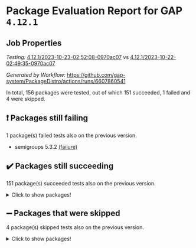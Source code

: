 # Package Evaluation Report for GAP `4.12.1`

## Job Properties

*Testing:* [4.12.1/2023-10-23-02:52:08-0970ac07](https://github.com/gap-system/PackageDistro/blob/data/reports/4.12.1/2023-10-23-02:52:08-0970ac07) vs [4.12.1/2023-10-22-02:49:35-0970ac07](https://github.com/gap-system/PackageDistro/blob/data/reports/4.12.1/2023-10-22-02:49:35-0970ac07)

*Generated by Workflow:* https://github.com/gap-system/PackageDistro/actions/runs/6607860541

In total, 156 packages were tested, out of which 151 succeeded, 1 failed and 4 were skipped.

## :exclamation: Packages still failing

1 package(s) failed tests also on the previous version.
- semigroups 5.3.2 [(failure)](https://github.com/gap-system/PackageDistro/actions/runs/6607860541/job/17946191445)

## :heavy_check_mark: Packages still succeeding

151 package(s) succeeded tests also on the previous version.
<details><summary>Click to show packages!</summary>

- 4ti2interface 2023.02-04 [(success)](https://github.com/gap-system/PackageDistro/actions/runs/6607860541/job/17946176642)
- ace 5.6.2 [(success)](https://github.com/gap-system/PackageDistro/actions/runs/6607860541/job/17946176749)
- aclib 1.3.2 [(success)](https://github.com/gap-system/PackageDistro/actions/runs/6607860541/job/17946176853)
- agt 0.3.1 [(success)](https://github.com/gap-system/PackageDistro/actions/runs/6607860541/job/17946176951)
- alnuth 3.2.1 [(success)](https://github.com/gap-system/PackageDistro/actions/runs/6607860541/job/17946177068)
- anupq 3.3.0 [(success)](https://github.com/gap-system/PackageDistro/actions/runs/6607860541/job/17946177153)
- atlasrep 2.1.7 [(success)](https://github.com/gap-system/PackageDistro/actions/runs/6607860541/job/17946177245)
- autodoc 2023.06.19 [(success)](https://github.com/gap-system/PackageDistro/actions/runs/6607860541/job/17946178303)
- automata 1.15 [(success)](https://github.com/gap-system/PackageDistro/actions/runs/6607860541/job/17946178511)
- automgrp 1.3.2 [(success)](https://github.com/gap-system/PackageDistro/actions/runs/6607860541/job/17946178641)
- autpgrp 1.11 [(success)](https://github.com/gap-system/PackageDistro/actions/runs/6607860541/job/17946179136)
- cap 2023.10-07 [(success)](https://github.com/gap-system/PackageDistro/actions/runs/6607860541/job/17946179528)
- caratinterface 2.3.5 [(success)](https://github.com/gap-system/PackageDistro/actions/runs/6607860541/job/17946179641)
- cddinterface 2022.11.01 [(success)](https://github.com/gap-system/PackageDistro/actions/runs/6607860541/job/17946179731)
- circle 1.6.6 [(success)](https://github.com/gap-system/PackageDistro/actions/runs/6607860541/job/17946179818)
- classicpres 1.22 [(success)](https://github.com/gap-system/PackageDistro/actions/runs/6607860541/job/17946179916)
- cohomolo 1.6.11 [(success)](https://github.com/gap-system/PackageDistro/actions/runs/6607860541/job/17946180010)
- congruence 1.2.5 [(success)](https://github.com/gap-system/PackageDistro/actions/runs/6607860541/job/17946180117)
- corelg 1.56 [(success)](https://github.com/gap-system/PackageDistro/actions/runs/6607860541/job/17946180231)
- crime 1.6 [(success)](https://github.com/gap-system/PackageDistro/actions/runs/6607860541/job/17946180337)
- crisp 1.4.6 [(success)](https://github.com/gap-system/PackageDistro/actions/runs/6607860541/job/17946180481)
- crypting 0.10.4 [(success)](https://github.com/gap-system/PackageDistro/actions/runs/6607860541/job/17946180583)
- cryst 4.1.26 [(success)](https://github.com/gap-system/PackageDistro/actions/runs/6607860541/job/17946180698)
- crystcat 1.1.10 [(success)](https://github.com/gap-system/PackageDistro/actions/runs/6607860541/job/17946180818)
- ctbllib 1.3.6 [(success)](https://github.com/gap-system/PackageDistro/actions/runs/6607860541/job/17946180938)
- cubefree 1.19 [(success)](https://github.com/gap-system/PackageDistro/actions/runs/6607860541/job/17946181072)
- curlinterface 2.3.2 [(success)](https://github.com/gap-system/PackageDistro/actions/runs/6607860541/job/17946181199)
- cvec 2.8.1 [(success)](https://github.com/gap-system/PackageDistro/actions/runs/6607860541/job/17946181323)
- datastructures 0.3.0 [(success)](https://github.com/gap-system/PackageDistro/actions/runs/6607860541/job/17946181432)
- deepthought 1.0.6 [(success)](https://github.com/gap-system/PackageDistro/actions/runs/6607860541/job/17946181582)
- design 1.8 [(success)](https://github.com/gap-system/PackageDistro/actions/runs/6607860541/job/17946181709)
- difsets 2.3.1 [(success)](https://github.com/gap-system/PackageDistro/actions/runs/6607860541/job/17946181831)
- digraphs 1.6.3 [(success)](https://github.com/gap-system/PackageDistro/actions/runs/6607860541/job/17946181962)
- edim 1.3.7 [(success)](https://github.com/gap-system/PackageDistro/actions/runs/6607860541/job/17946182096)
- example 4.3.4 [(success)](https://github.com/gap-system/PackageDistro/actions/runs/6607860541/job/17946182237)
- examplesforhomalg 2023.10-01 [(success)](https://github.com/gap-system/PackageDistro/actions/runs/6607860541/job/17946182403)
- factint 1.6.3 [(success)](https://github.com/gap-system/PackageDistro/actions/runs/6607860541/job/17946182550)
- ferret 1.0.9 [(success)](https://github.com/gap-system/PackageDistro/actions/runs/6607860541/job/17946182671)
- fga 1.5.0 [(success)](https://github.com/gap-system/PackageDistro/actions/runs/6607860541/job/17946182822)
- fining 1.5.6 [(success)](https://github.com/gap-system/PackageDistro/actions/runs/6607860541/job/17946182954)
- float 1.0.3 [(success)](https://github.com/gap-system/PackageDistro/actions/runs/6607860541/job/17946183111)
- format 1.4.3 [(success)](https://github.com/gap-system/PackageDistro/actions/runs/6607860541/job/17946183275)
- forms 1.2.9 [(success)](https://github.com/gap-system/PackageDistro/actions/runs/6607860541/job/17946183430)
- fplsa 1.2.6 [(success)](https://github.com/gap-system/PackageDistro/actions/runs/6607860541/job/17946183552)
- fr 2.4.12 [(success)](https://github.com/gap-system/PackageDistro/actions/runs/6607860541/job/17946183731)
- francy 2.0.3 [(success)](https://github.com/gap-system/PackageDistro/actions/runs/6607860541/job/17946183872)
- fwtree 1.3 [(success)](https://github.com/gap-system/PackageDistro/actions/runs/6607860541/job/17946184053)
- gapdoc 1.6.6 [(success)](https://github.com/gap-system/PackageDistro/actions/runs/6607860541/job/17946184221)
- gauss 2023.02-04 [(success)](https://github.com/gap-system/PackageDistro/actions/runs/6607860541/job/17946184379)
- gaussforhomalg 2023.10-01 [(success)](https://github.com/gap-system/PackageDistro/actions/runs/6607860541/job/17946184580)
- gbnp 1.0.5 [(success)](https://github.com/gap-system/PackageDistro/actions/runs/6607860541/job/17946184737)
- generalizedmorphismsforcap 2023.08-02 [(success)](https://github.com/gap-system/PackageDistro/actions/runs/6607860541/job/17946184890)
- genss 1.6.8 [(success)](https://github.com/gap-system/PackageDistro/actions/runs/6607860541/job/17946185044)
- gradedmodules 2023.09-01 [(success)](https://github.com/gap-system/PackageDistro/actions/runs/6607860541/job/17946185172)
- gradedringforhomalg 2023.08-01 [(success)](https://github.com/gap-system/PackageDistro/actions/runs/6607860541/job/17946185294)
- grape 4.9.0 [(success)](https://github.com/gap-system/PackageDistro/actions/runs/6607860541/job/17946185402)
- groupoids 1.73 [(success)](https://github.com/gap-system/PackageDistro/actions/runs/6607860541/job/17946185523)
- grpconst 2.6.4 [(success)](https://github.com/gap-system/PackageDistro/actions/runs/6607860541/job/17946185633)
- guarana 0.96.3 [(success)](https://github.com/gap-system/PackageDistro/actions/runs/6607860541/job/17946185729)
- guava 3.18 [(success)](https://github.com/gap-system/PackageDistro/actions/runs/6607860541/job/17946185813)
- hap 1.60 [(success)](https://github.com/gap-system/PackageDistro/actions/runs/6607860541/job/17946185916)
- hapcryst 0.1.15 [(success)](https://github.com/gap-system/PackageDistro/actions/runs/6607860541/job/17946186011)
- hecke 1.5.3 [(success)](https://github.com/gap-system/PackageDistro/actions/runs/6607860541/job/17946186125)
- help 3.5 [(success)](https://github.com/gap-system/PackageDistro/actions/runs/6607860541/job/17946186217)
- homalg 2023.10-01 [(success)](https://github.com/gap-system/PackageDistro/actions/runs/6607860541/job/17946186332)
- homalgtocas 2023.08-01 [(success)](https://github.com/gap-system/PackageDistro/actions/runs/6607860541/job/17946186437)
- idrel 2.45 [(success)](https://github.com/gap-system/PackageDistro/actions/runs/6607860541/job/17946186525)
- images 1.3.1 [(success)](https://github.com/gap-system/PackageDistro/actions/runs/6607860541/job/17946186623)
- intpic 0.3.0 [(success)](https://github.com/gap-system/PackageDistro/actions/runs/6607860541/job/17946186730)
- io 4.8.2 [(success)](https://github.com/gap-system/PackageDistro/actions/runs/6607860541/job/17946186820)
- io_forhomalg 2023.02-04 [(success)](https://github.com/gap-system/PackageDistro/actions/runs/6607860541/job/17946186954)
- irredsol 1.4.4 [(success)](https://github.com/gap-system/PackageDistro/actions/runs/6607860541/job/17946187056)
- json 2.1.1 [(success)](https://github.com/gap-system/PackageDistro/actions/runs/6607860541/job/17946187173)
- jupyterkernel 1.5.0 [(success)](https://github.com/gap-system/PackageDistro/actions/runs/6607860541/job/17946187264)
- jupyterviz 1.5.6 [(success)](https://github.com/gap-system/PackageDistro/actions/runs/6607860541/job/17946187377)
- kan 1.36 [(success)](https://github.com/gap-system/PackageDistro/actions/runs/6607860541/job/17946187467)
- kbmag 1.5.11 [(success)](https://github.com/gap-system/PackageDistro/actions/runs/6607860541/job/17946187535)
- laguna 3.9.6 [(success)](https://github.com/gap-system/PackageDistro/actions/runs/6607860541/job/17946187624)
- liealgdb 2.2.1 [(success)](https://github.com/gap-system/PackageDistro/actions/runs/6607860541/job/17946187714)
- liepring 2.8 [(success)](https://github.com/gap-system/PackageDistro/actions/runs/6607860541/job/17946187811)
- liering 2.4.2 [(success)](https://github.com/gap-system/PackageDistro/actions/runs/6607860541/job/17946187901)
- linearalgebraforcap 2023.10-04 [(success)](https://github.com/gap-system/PackageDistro/actions/runs/6607860541/job/17946188001)
- localizeringforhomalg 2023.10-01 [(success)](https://github.com/gap-system/PackageDistro/actions/runs/6607860541/job/17946188078)
- loops 3.4.3 [(success)](https://github.com/gap-system/PackageDistro/actions/runs/6607860541/job/17946188149)
- lpres 1.0.3 [(success)](https://github.com/gap-system/PackageDistro/actions/runs/6607860541/job/17946188226)
- majoranaalgebras 1.5.1 [(success)](https://github.com/gap-system/PackageDistro/actions/runs/6607860541/job/17946188298)
- mapclass 1.4.6 [(success)](https://github.com/gap-system/PackageDistro/actions/runs/6607860541/job/17946188388)
- matgrp 0.70 [(success)](https://github.com/gap-system/PackageDistro/actions/runs/6607860541/job/17946188451)
- matricesforhomalg 2023.10-01 [(success)](https://github.com/gap-system/PackageDistro/actions/runs/6607860541/job/17946188525)
- modisom 2.5.4 [(success)](https://github.com/gap-system/PackageDistro/actions/runs/6607860541/job/17946188620)
- modulepresentationsforcap 2023.10-01 [(success)](https://github.com/gap-system/PackageDistro/actions/runs/6607860541/job/17946188718)
- modules 2023.10-01 [(success)](https://github.com/gap-system/PackageDistro/actions/runs/6607860541/job/17946188806)
- monoidalcategories 2023.10-01 [(success)](https://github.com/gap-system/PackageDistro/actions/runs/6607860541/job/17946188872)
- nconvex 2022.09-01 [(success)](https://github.com/gap-system/PackageDistro/actions/runs/6607860541/job/17946188960)
- nilmat 1.4.2 [(success)](https://github.com/gap-system/PackageDistro/actions/runs/6607860541/job/17946189052)
- nock 1.5 [(success)](https://github.com/gap-system/PackageDistro/actions/runs/6607860541/job/17946189151)
- normalizinterface 1.3.6 [(success)](https://github.com/gap-system/PackageDistro/actions/runs/6607860541/job/17946189236)
- nq 2.5.10 [(success)](https://github.com/gap-system/PackageDistro/actions/runs/6607860541/job/17946189352)
- numericalsgps 1.3.1 [(success)](https://github.com/gap-system/PackageDistro/actions/runs/6607860541/job/17946189444)
- openmath 11.5.3 [(success)](https://github.com/gap-system/PackageDistro/actions/runs/6607860541/job/17946189520)
- orb 4.9.0 [(success)](https://github.com/gap-system/PackageDistro/actions/runs/6607860541/job/17946189603)
- packagemanager 1.4.1 [(success)](https://github.com/gap-system/PackageDistro/actions/runs/6607860541/job/17946189692)
- patternclass 2.4.3 [(success)](https://github.com/gap-system/PackageDistro/actions/runs/6607860541/job/17946189790)
- permut 2.0.4 [(success)](https://github.com/gap-system/PackageDistro/actions/runs/6607860541/job/17946189884)
- polenta 1.3.10 [(success)](https://github.com/gap-system/PackageDistro/actions/runs/6607860541/job/17946189978)
- polymaking 0.8.7 [(success)](https://github.com/gap-system/PackageDistro/actions/runs/6607860541/job/17946190068)
- primgrp 3.4.4 [(success)](https://github.com/gap-system/PackageDistro/actions/runs/6607860541/job/17946190160)
- profiling 2.5.4 [(success)](https://github.com/gap-system/PackageDistro/actions/runs/6607860541/job/17946190247)
- qpa 1.34 [(success)](https://github.com/gap-system/PackageDistro/actions/runs/6607860541/job/17946190344)
- quagroup 1.8.3 [(success)](https://github.com/gap-system/PackageDistro/actions/runs/6607860541/job/17946190440)
- radiroot 2.9 [(success)](https://github.com/gap-system/PackageDistro/actions/runs/6607860541/job/17946190531)
- rcwa 4.7.1 [(success)](https://github.com/gap-system/PackageDistro/actions/runs/6607860541/job/17946190618)
- rds 1.8 [(success)](https://github.com/gap-system/PackageDistro/actions/runs/6607860541/job/17946190708)
- recog 1.4.2 [(success)](https://github.com/gap-system/PackageDistro/actions/runs/6607860541/job/17946190801)
- repndecomp 1.3.0 [(success)](https://github.com/gap-system/PackageDistro/actions/runs/6607860541/job/17946190887)
- repsn 3.1.1 [(success)](https://github.com/gap-system/PackageDistro/actions/runs/6607860541/job/17946190972)
- resclasses 4.7.3 [(success)](https://github.com/gap-system/PackageDistro/actions/runs/6607860541/job/17946191046)
- ringsforhomalg 2023.09-01 [(success)](https://github.com/gap-system/PackageDistro/actions/runs/6607860541/job/17946191142)
- sco 2023.08-01 [(success)](https://github.com/gap-system/PackageDistro/actions/runs/6607860541/job/17946191238)
- scscp 2.4.1 [(success)](https://github.com/gap-system/PackageDistro/actions/runs/6607860541/job/17946191342)
- sglppow 2.3 [(success)](https://github.com/gap-system/PackageDistro/actions/runs/6607860541/job/17946191552)
- sgpviz 0.999.5 [(success)](https://github.com/gap-system/PackageDistro/actions/runs/6607860541/job/17946191654)
- simpcomp 2.1.14 [(success)](https://github.com/gap-system/PackageDistro/actions/runs/6607860541/job/17946191782)
- singular 2023.02.09 [(success)](https://github.com/gap-system/PackageDistro/actions/runs/6607860541/job/17946191894)
- sl2reps 1.1 [(success)](https://github.com/gap-system/PackageDistro/actions/runs/6607860541/job/17946192020)
- sla 1.5.3 [(success)](https://github.com/gap-system/PackageDistro/actions/runs/6607860541/job/17946192154)
- smallgrp 1.5.3 [(success)](https://github.com/gap-system/PackageDistro/actions/runs/6607860541/job/17946192282)
- smallsemi 0.6.13 [(success)](https://github.com/gap-system/PackageDistro/actions/runs/6607860541/job/17946192388)
- sonata 2.9.6 [(success)](https://github.com/gap-system/PackageDistro/actions/runs/6607860541/job/17946192504)
- sophus 1.27 [(success)](https://github.com/gap-system/PackageDistro/actions/runs/6607860541/job/17946192632)
- sotgrps 1.2 [(success)](https://github.com/gap-system/PackageDistro/actions/runs/6607860541/job/17946192737)
- spinsym 1.5.2 [(success)](https://github.com/gap-system/PackageDistro/actions/runs/6607860541/job/17946192860)
- standardff 1.0 [(success)](https://github.com/gap-system/PackageDistro/actions/runs/6607860541/job/17946192998)
- symbcompcc 1.3.2 [(success)](https://github.com/gap-system/PackageDistro/actions/runs/6607860541/job/17946193119)
- thelma 1.3 [(success)](https://github.com/gap-system/PackageDistro/actions/runs/6607860541/job/17946193261)
- tomlib 1.2.9 [(success)](https://github.com/gap-system/PackageDistro/actions/runs/6607860541/job/17946193396)
- toolsforhomalg 2023.10-01 [(success)](https://github.com/gap-system/PackageDistro/actions/runs/6607860541/job/17946193555)
- toric 1.9.5 [(success)](https://github.com/gap-system/PackageDistro/actions/runs/6607860541/job/17946193891)
- toricvarieties 2022.07.13 [(success)](https://github.com/gap-system/PackageDistro/actions/runs/6607860541/job/17946194039)
- transgrp 3.6.4 [(success)](https://github.com/gap-system/PackageDistro/actions/runs/6607860541/job/17946194172)
- ugaly 4.1.3 [(success)](https://github.com/gap-system/PackageDistro/actions/runs/6607860541/job/17946194306)
- unipot 1.5 [(success)](https://github.com/gap-system/PackageDistro/actions/runs/6607860541/job/17946194406)
- unitlib 4.2.0 [(success)](https://github.com/gap-system/PackageDistro/actions/runs/6607860541/job/17946194538)
- utils 0.84 [(success)](https://github.com/gap-system/PackageDistro/actions/runs/6607860541/job/17946194656)
- uuid 0.7 [(success)](https://github.com/gap-system/PackageDistro/actions/runs/6607860541/job/17946194774)
- walrus 0.9991 [(success)](https://github.com/gap-system/PackageDistro/actions/runs/6607860541/job/17946194884)
- wedderga 4.10.4 [(success)](https://github.com/gap-system/PackageDistro/actions/runs/6607860541/job/17946195007)
- xmod 2.91 [(success)](https://github.com/gap-system/PackageDistro/actions/runs/6607860541/job/17946195182)
- xmodalg 1.23 [(success)](https://github.com/gap-system/PackageDistro/actions/runs/6607860541/job/17946195295)
- yangbaxter 0.10.3 [(success)](https://github.com/gap-system/PackageDistro/actions/runs/6607860541/job/17946195429)
- zeromqinterface 0.14 [(success)](https://github.com/gap-system/PackageDistro/actions/runs/6607860541/job/17946195559)
</details>

## :heavy_minus_sign: Packages that were skipped

4 package(s) skipped tests also on the previous version.
<details><summary>Click to show packages!</summary>

- browse 1.8.21 [(skipped)](https://github.com/gap-system/PackageDistro/actions/runs/6607860541/job/17945767024)
- itc 1.5.1 [(skipped)](https://github.com/gap-system/PackageDistro/actions/runs/6607860541/job/17945767024)
- polycyclic 2.16 [(skipped)](https://github.com/gap-system/PackageDistro/actions/runs/6607860541/job/17945767024)
- xgap 4.31 [(skipped)](https://github.com/gap-system/PackageDistro/actions/runs/6607860541/job/17945767024)
</details>

